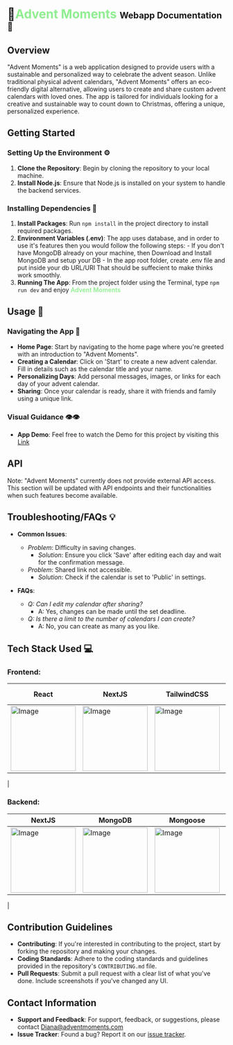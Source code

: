 <span></span>

# 🎄<span style="color: lightgreen">Advent Moments</span> <span style="font-size: 20px">Webapp Documentation 📃</span>

## Overview

"Advent Moments" is a web application designed to provide users with a sustainable and personalized way to celebrate the advent season. Unlike traditional physical advent calendars, "Advent Moments" offers an eco-friendly digital alternative, allowing users to create and share custom advent calendars with loved ones. The app is tailored for individuals looking for a creative and sustainable way to count down to Christmas, offering a unique, personalized experience.

## Getting Started

### Setting Up the Environment ⚙️

1. **Clone the Repository**: Begin by cloning the repository to your local machine.
2. **Install Node.js**: Ensure that Node.js is installed on your system to handle the backend services.

### Installing Dependencies 🧩

1. **Install Packages**: Run `npm install` in the project directory to install required packages.
2. **Environment Variables (.env)**: The app uses database, and in order to use it's features then you would follow the following steps: - If you don't have MongoDB already on your machine, then Download and Install MongoDB and setup your DB - In the app root folder, create .env file and put inside your db URL/URI
   That should be suffecient to make thinks work smoothly.
3. **Running The App**: From the project folder using the Terminal, type `npm run dev` and enjoy <span style="color: lightgreen; font-weight: 600">Advent Moments</span>

## Usage 🔌

### Navigating the App 🧭

- **Home Page**: Start by navigating to the home page where you're greeted with an introduction to "Advent Moments".
- **Creating a Calendar**: Click on 'Start' to create a new advent calendar. Fill in details such as the calendar title and your name.
- **Personalizing Days**: Add personal messages, images, or links for each day of your advent calendar.
- **Sharing**: Once your calendar is ready, share it with friends and family using a unique link.

### Visual Guidance 👁️👁️

- **App Demo**: Feel free to watch the Demo for this project by visiting this
[Link](https://www.youtube.com/watch?v=CPnP36TiBUc)

## API

Note: "Advent Moments" currently does not provide external API access. This section will be updated with API endpoints and their functionalities when such features become available.

## Troubleshooting/FAQs 💡

- **Common Issues**:

  - _Problem_: Difficulty in saving changes.
    - _Solution_: Ensure you click 'Save' after editing each day and wait for the confirmation message.
  - _Problem_: Shared link not accessible.
    - _Solution_: Check if the calendar is set to 'Public' in settings.

- **FAQs**:
  - _Q: Can I edit my calendar after sharing?_
    - A: Yes, changes can be made until the set deadline.
  - _Q: Is there a limit to the number of calendars I can create?_
    - A: No, you can create as many as you like.

## Tech Stack Used 💻

### Frontend:

| React                                                                                                                        | NextJS                                                                                                                                     | TailwindCSS                                                                                                | Material-UI components                                                                                                         |
| ---------------------------------------------------------------------------------------------------------------------------- | ------------------------------------------------------------------------------------------------------------------------------------------ | ---------------------------------------------------------------------------------------------------------- | ------------------------------------------------------------------------------------------------------------------------------ |
| <img src="https://cdn4.iconfinder.com/data/icons/logos-3/600/React.js_logo-512.png" width="150" height="auto" alt="Image" /> | <img src="https://www.rlogical.com/wp-content/uploads/2021/08/Rlogical-Blog-Images-thumbnail.png" width="150" height="auto" alt="Image" /> | <img src="https://files.raycast.com/nwt9ncojkvwmjfkaada8upafvpnu" width="150" height="auto" alt="Image" /> | <img src="https://seeklogo.com/images/M/material-ui-logo-88EC9AE3DB-seeklogo.com.png" width="150" height="auto" alt="Image" /> |
|

### Backend:

| NextJS                                                                                                                                     | MongoDB                                                                                                                    | Mongoose                                                                                                                    |     |
| ------------------------------------------------------------------------------------------------------------------------------------------ | -------------------------------------------------------------------------------------------------------------------------- | --------------------------------------------------------------------------------------------------------------------------- | --- |
| <img src="https://www.rlogical.com/wp-content/uploads/2021/08/Rlogical-Blog-Images-thumbnail.png" width="150" height="auto" alt="Image" /> | <img src="https://miro.medium.com/v2/resize:fit:512/1*doAg1_fMQKWFoub-6gwUiQ.png" width="150" height="auto" alt="Image" /> | <img src="https://miro.medium.com/v2/resize:fit:1400/1*rL8Buu7o6jnG-TYV1WubeQ.png" width="150" height="auto" alt="Image" /> |
|

## Contribution Guidelines

- **Contributing**: If you're interested in contributing to the project, start by forking the repository and making your changes.
- **Coding Standards**: Adhere to the coding standards and guidelines provided in the repository's `CONTRIBUTING.md` file.
- **Pull Requests**: Submit a pull request with a clear list of what you've done. Include screenshots if you've changed any UI.

## Contact Information

- **Support and Feedback**: For support, feedback, or suggestions, please contact Diana@adventmoments.com
- **Issue Tracker**: Found a bug? Report it on our [issue tracker](https://github.com/diankita/advent-moments/issues/new).
